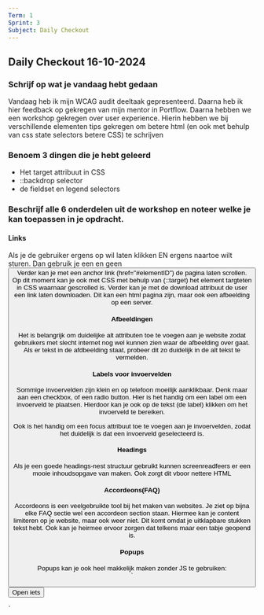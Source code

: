 ```yaml
---
Term: 1  
Sprint: 3  
Subject: Daily Checkout  
---
```


## Daily Checkout 16-10-2024

### Schrijf op wat je vandaag hebt gedaan

Vandaag heb ik mijn WCAG audit deeltaak gepresenteerd. Daarna heb ik hier feedback op gekregen van mijn mentor in Portflow. Daarna hebben we een workshop gekregen over user experience. Hierin hebben we bij verschillende elementen tips gekregen om betere html (en ook met behulp van css state selectors  betere CSS) te schrijven

### Benoem 3 dingen die je hebt geleerd

* Het target attribuut in CSS
* ::backdrop selector
* de fieldset en legend selectors

### Beschrijf alle 6 onderdelen uit de workshop en noteer welke je kan toepassen in je opdracht.
#### Links

Als je de gebruiker ergens op wil laten klikken EN ergens naartoe wilt sturen. Dan gebruik je een <a> en geen <button>
Verder kan je met een anchor link (href="#elementID") de pagina laten scrollen. Op dit moment kan je ook met CSS met behulp van (::target) het element targteten in CSS waarnaar gescrolled is. Verder kan je met de download attribuut de user een link laten downloaden. Dit kan een html pagina zijn, maar ook een afbeelding op een server.

#### Afbeeldingen

Het is belangrijk om duidelijke alt attributen toe te voegen aan je website zodat gebruikers met slecht internet nog wel kunnen zien waar de afbeelding over gaat. Als er tekst in de afdbeelding staat, probeer dit zo duidelijk in de alt tekst te vermelden.

#### Labels voor invoervelden

Sommige invoervelden zijn klein en op telefoon moeilijk aanklikbaar. Denk maar aan een checkbox, of een radio button. Hier is het handig om een label om een invoerveld te plaatsen. Hierdoor kan je ook op de tekst (de label) klikken om het invoerveld te bereiken.

Ook is het handig om een focus attribuut toe te voegen aan je invoervelden, zodat het duidelijk is dat een invoerveld geselecteerd is.

#### Headings

Als je een goede headings-nest structuur gebruikt kunnen screenreadfeers er een mooie inhoudsopgave van maken. Ook zorgt dit vboor nettere HTML

#### Accordeons(FAQ)

Accordeons is een veelgebruikte tool bij het maken van websites. Je ziet op bijna elke FAQ sectie wel een accordeon section staan. Hiermee kan je content limiteren op je website, maar ook weer niet. Dit komt omdat je uitklapbare stukken tekst hebt. Ook kan je heirmee ervoor zorgen dat telkens maar een tabje geopend is.

#### Popups

Popups kan je ook heel makkelijk maken zonder JS te gebruiken:  
`
<button popovertarget="popup">Open iets</button>

<dialog popover id="popup">
  <p>Dit staat in een popup/overlay/popover.</p>
  <p>Leuk he.</p>
  <button popovertarget="popup" popovertargetaction="hide">Sluit dit ding weer</button>
</dialog>
`

